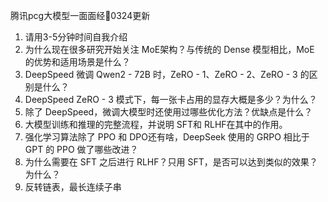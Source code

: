 腾讯pcg大模型一面面经📝0324更新
1. 请用3-5分钟时间自我介绍
2. 为什么现在很多研究开始关注 MoE架构？与传统的 Dense 模型相比，MoE 的优势和适用场景是什么？
3. DeepSpeed 微调 Qwen2 - 72B 时，ZeRO - 1、ZeRO - 2、ZeRO - 3 的区别是什么？
4. DeepSpeed ZeRO - 3 模式下，每一张卡占用的显存大概是多少？为什么？
5. 除了 DeepSpeed，微调大模型时还使用过哪些优化方法？优缺点是什么？
6. 大模型训练和推理的完整流程，并说明 SFT和 RLHF在其中的作用。
7. 强化学习算法除了 PPO 和 DPO还有啥，DeepSeek 使用的 GRPO 相比于 GPT 的 PPO 做了哪些改进？
8. 为什么需要在 SFT 之后进行 RLHF？只用 SFT，是否可以达到类似的效果？为什么？
9. 反转链表，最长连续子串